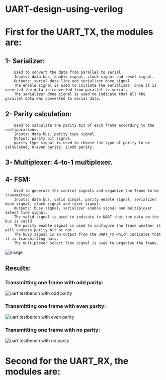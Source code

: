 # UART-design-using-verilog
# First for the UART_TX, the modules are:
  ## 1- Serializer: 
		Used to convert the data from parallel to serial.
		Inputs: data bus, enable signal, clock signal and reset signal. 
		Outputs: serial data line and serializer done signal.
		The enable signal is used to initiate the serializer, once it is asserted the data is converted from parallel to serial.
		The serializer done signal is used to indicate that all the parallel data was converted to serial data.
  ## 2- Parity calculation:
 		Used to calculate the parity bit of each frame according to the configurations.
	 	Inputs: data bus, parity type signal.
	 	Output: parity bit signal.
	 	parity type signal is used to choose the type of parity to be calculated, 0:even parity, 1:odd parity.
  ## 3- Multiplexer: 4-to-1 multiplexer.
  ## 4- FSM:
 		Used to generate the control signals and organize the frame to be transmitted.
	 	Inputs: data bus, valid singal, parity enable signal, serializer done signal, clock signal and reset signal.
	 	Outputs: busy signal, serializer enable signal and multiplexer select line signal.
	 	The valid signal is used to indicate to UART that the data on the bus is valid.
	 	The parity enable signal is used to configure the frame weather it will contain parity bit or not.
	 	The busy signal is an output from the UART_TX which indicates that it is transmitting data.
	 	The multiplexer select line signal is used to organize the frame.
![image](https://github.com/mohamedelshafie/UART-design-using-verilog/assets/72891326/6838a222-1178-4e3a-8d44-f92ffe6a47cf)
  ## Results:
  ### Transmitting one frame with odd parity:
![uart testbench with odd parity](https://github.com/mohamedelshafie/UART-design-using-verilog/assets/72891326/95e07200-ae1e-4597-8ccb-294a60e6b72d)

  ### Transmitting one frame with even parity:
  ![uart testbench with even parity](https://github.com/mohamedelshafie/UART-design-using-verilog/assets/72891326/6981e706-8dfe-4e04-b061-df86a0c557f4)
  ### Transmitting one frame with no parity:
  ![uart testbench with no parity](https://github.com/mohamedelshafie/UART-design-using-verilog/assets/72891326/8ab063fe-17dc-4488-9309-2df60c7c94bf)

# Second for the UART_RX, the modules are:
